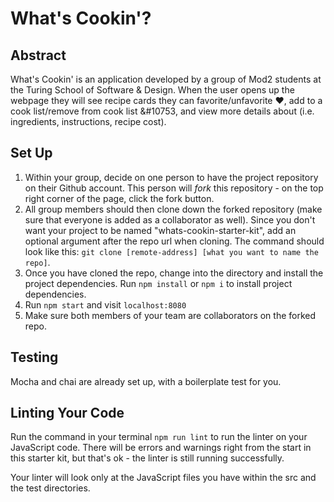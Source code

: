 # What's Cookin'?

## Abstract
What's Cookin' is an application developed by a group of Mod2 students at the Turing School of Software & Design. When the user opens up the webpage they will see recipe cards they can favorite/unfavorite ❤️, add to a cook list/remove from cook list &#10753, and view more details about (i.e. ingredients, instructions, recipe cost).

## Set Up 

1. Within your group, decide on one person to have the project repository on their Github account. This person will *fork* this repository - on the top right corner of the page, click the fork button. 
2. All group members should then clone down the forked repository (make sure that everyone is added as a collaborator as well). Since you don't want your project to be named "whats-cookin-starter-kit", add an optional argument after the repo url when cloning. The command should look like this: `git clone [remote-address] [what you want to name the repo]`.
3. Once you have cloned the repo, change into the directory and install the project dependencies. Run `npm install` or `npm i` to install project dependencies.
4. Run `npm start` and visit `localhost:8080`
5. Make sure both members of your team are collaborators on the forked repo.

## Testing 

Mocha and chai are already set up, with a boilerplate test for you. 

## Linting Your Code 

Run the command in your terminal `npm run lint` to run the linter on your JavaScript code. There will be errors and warnings right from the start in this starter kit, but that's ok - the linter is still running successfully.

Your linter will look only at the JavaScript files you have within the src and the test directories.

